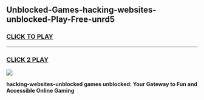 
## Unblocked-Games-hacking-websites-unblocked-Play-Free-unrd5
<h3>
<a href="https://premium76.site?title=hacking-websites-unblocked&ref=09A">CLICK TO PLAY</a></h3>
<hr>

<h3>
<a href="https://premium76.site?title=hacking-websites-unblocked&ref=09A">CLICK 2 PLAY</a>
  
</h3>

<a href="https://premium76.site?title=hacking-websites-unblocked&ref=09A"><img src="https://clearcache.store/games.png"></a>


**hacking-websites-unblocked games unblocked: Your Gateway to Fun and Accessible Online Gaming**
